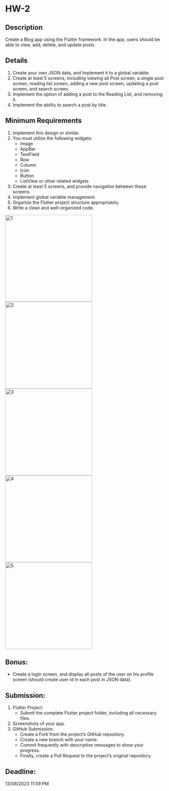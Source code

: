 # HW-2

## Description

Create a Blog app using the Flutter framework. In the app, users should be able to view, add, delete, and update posts.

## Details
1. Create your own JSON data, and Implement it to a global variable.
2. Create at least 5 screens, including viewing all Post screen, a single post screen, reading list screen, adding a new post screen, updating a post screen, and search screen.
3. Implement the option of adding a post to the Reading List, and removing it.
4. Implement the ability to search a post by title.
 

## Minimum Requirements
1. Implement this design or similar.
2. You must utilize the following widgets:
   - Image
   - AppBar
   - TextField
   - Row
   - Column
   - Icon
   - Button
   - ListView or other related widgets
3. Create at least 5 screens, and provide navigation between these screens.
4. Implement global variable management.
5. Organize the Flutter project structure appropriately.
6. Write a clean and well-organized code.

<img width="276" alt="1" src="https://github.com/Flutter-GG/HW-2/assets/132256369/5db411f8-15fd-4ab9-9328-52ff285bfd63">
<img width="276" alt="2" src="https://github.com/Flutter-GG/HW-2/assets/132256369/6970d437-2d02-495a-801f-7e2e0dc53b06">
<img width="276" alt="3" src="https://github.com/Flutter-GG/HW-2/assets/132256369/316fe9ef-43c8-4c7b-9175-c3d377779723">
<img width="276" alt="4" src="https://github.com/Flutter-GG/HW-2/assets/132256369/43b978d6-ab91-459e-9b2d-2e872f44b40c">
<img width="276" alt="5" src="https://github.com/Flutter-GG/HW-2/assets/132256369/0518e305-329b-4a56-8af7-9c630a9cd8a3">


## Bonus:
  - Create a login screen, and display all posts of the user on his profile screen (should create user id in each post in JSON data).

## Submission:
1. Flutter Project:
   - Submit the complete Flutter project folder, including all necessary files.
2. Screenshots of your app.
3. GitHub Submission:
   - Create a Fork from the project’s GitHub repository.
   - Create a new branch with your name.
   - Commit frequently with descriptive messages to show your progress.
   - Finally, create a Pull Request to the project’s original repository.


## Deadline: 
13/08/2023  11:59 PM
